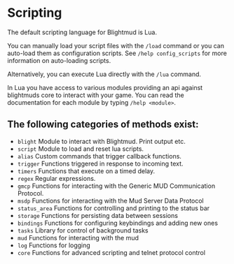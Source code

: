 # Scripting

The default scripting language for Blightmud is Lua.

You can manually load your script files with the `/load` command or you can 
auto-load them as configuration scripts. 
See `/help config_scripts` for more information on auto-loading scripts.

Alternatively, you can execute Lua directly with the `/lua` command.

In Lua you have access to various modules providing an api against blightmuds
core to interact with your game. You can read the documentation for each module
by typing `/help <module>`.

## The following categories of methods exist:
- `blight`      Module to interact with Blightmud. Print output etc.
- `script`      Module to load and reset lua scripts.
- `alias`       Custom commands that trigger callback functions.
- `trigger`     Functions triggered in response to incoming text.
- `timers`      Functions that execute on a timed delay.
- `regex`       Regular expressions.
- `gmcp`        Functions for interacting with the Generic MUD Communication Protocol.
- `msdp`        Functions for interacting with the Mud Server Data Protocol
- `status_area` Functions for controlling and printing to the status bar
- `storage`     Functions for persisting data between sessions
- `bindings`    Functions for configuring keybindings and adding new ones
- `tasks`       Library for control of background tasks
- `mud`         Functions for interacting with the mud
- `log`         Functions for logging
- `core`        Functions for advanced scripting and telnet protocol control
